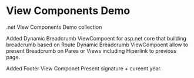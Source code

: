 # View Components Demo
.net View Components Demo collection


Added Dynamic Breadcrumb ViewCompoent for asp.net core that building breadcrumb based on Route
Dynamic Breadcrumb ViewCompoent allow to present Breadcrumb on Pares or Views including Hiperlink to previous page.


Added Footer View Componet
Present signature + cureent year.
